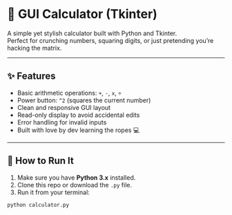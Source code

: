 # 🧮 GUI Calculator (Tkinter)

A simple yet stylish calculator built with Python and Tkinter.  
Perfect for crunching numbers, squaring digits, or just pretending you’re hacking the matrix.

---

## ✨ Features

- Basic arithmetic operations: `+`, `-`, `x`, `÷`
- Power button: `^2` (squares the current number)
- Clean and responsive GUI layout
- Read-only display to avoid accidental edits
- Error handling for invalid inputs
- Built with love by dev learning the ropes 💻

---

## 🚀 How to Run It

1. Make sure you have **Python 3.x** installed.
2. Clone this repo or download the `.py` file.
3. Run it from your terminal:

```bash
python calculator.py
